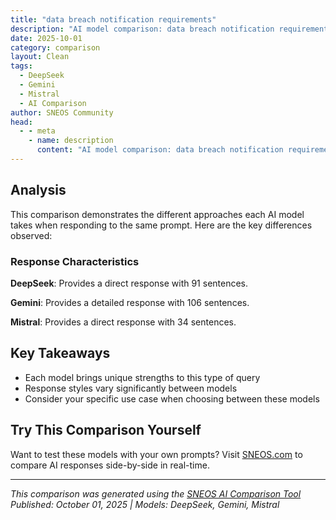 ```yaml
---
title: "data breach notification requirements"
description: "AI model comparison: data breach notification requirements..."
date: 2025-10-01
category: comparison
layout: Clean
tags:
  - DeepSeek
  - Gemini
  - Mistral
  - AI Comparison
author: SNEOS Community
head:
  - - meta
    - name: description
      content: "AI model comparison: data breach notification requirements..."
---
```


<ChatComparison
  title="data breach notification requirements"
  prompt="data breach notification requirements"
  :responses='{"DeepSeek": "Of course. Here is a comprehensive overview of data breach notification requirements, broken down for clarity.\n\n### The Core Concept\n\nData breach notification laws require organizations that have experienced a data breach to inform individuals and authorities that their personal information has been compromised. The goal is to promote transparency, allow individuals to take protective steps, and hold organizations accountable for data security.\n\nThe specific requirements vary significantly by jurisdiction, but they generally answer the questions: **Who, What, When, and How** to notify.\n\n---\n\n### 1. Key Jurisdictional Laws\n\n#### A. United States: A Patchwork of Laws\n\nThe U.S. has no single, comprehensive federal data breach notification law (though one is frequently proposed). Instead, it operates under a patchwork of state laws and federal laws for specific sectors.\n\n* **State Laws:** All 50 states, Washington D.C., Puerto Rico, Guam, and the U.S. Virgin Islands have their own data breach notification laws.\n * **Trigger:** Most are triggered by the **unauthorized acquisition of \u0022Personal Identifying Information\u0022 (PII)** that is likely to cause harm. The definition of PII varies but often includes name \u002B Social Security Number, driver\u0027s license number, financial account number, or medical information.\n * **Notable Example - California:** The first state with a breach notification law (CA Civ. Code \u00A7 1798.82). It has some of the strictest requirements, including a short notification timeline and broad definitions of personal information.\n * **Trend - \u0022Reasonable Time\u0022:** Many newer state laws, like New York\u0027s SHIELD Act, require notification **\u0022without unreasonable delay\u0022** but set a specific outer limit (e.g., 45, 60, or 90 days) once the breach is discovered.\n\n* **Federal Sector-Specific Laws:**\n * **HIPAA (Health Insurance Portability and Accountability Act):** Requires covered entities (health plans, providers, clearinghouses) and their business associates to notify individuals of breaches of **unsecured protected health information (PHI)**. Notifications must be sent **without unreasonable delay and no later than 60 days** after discovery.\n * **GLBA (Gramm-Leach-Bliley Act):** Requires financial institutions to notify customers of unauthorized access to **nonpublic personal information**. The rules are enforced by various federal agencies (FTC, SEC, etc.).\n * **SEC Rules (2023):** Publicly traded companies must report \u0022material\u0022 cybersecurity incidents on **Form 8-K within four business days** of determining the incident is material.\n\n#### B. European Union: GDPR\n\nThe **General Data Protection Regulation (GDPR)** is one of the strictest and most influential data privacy laws in the world.\n\n* **Trigger:** A breach of personal data that is **likely to result in a risk to people\u0027s rights and freedoms** (e.g., discrimination, financial loss, reputational damage).\n* **Notification to Authority:** The data controller must notify the relevant supervisory authority **without undue delay and, where feasible, not later than 72 hours** after becoming aware of the breach.\n* **Notification to Individuals:** If the breach is **likely to result in a high risk** to individuals\u0027 rights and freedoms, the controller must also notify the affected individuals **without undue delay**.\n* **Scope:** Applies to any organization processing the personal data of individuals in the EU, regardless of where the organization is located.\n\n#### C. Other Major Jurisdictions\n\n* **Canada:** The **Personal Information Protection and Electronic Documents Act (PIPEDA)** requires organizations to report breaches of security safeguards involving personal information that pose a **real risk of significant harm** to the Privacy Commissioner and to affected individuals **as soon as feasible**.\n* **Australia:** The **Notifiable Data Breaches (NDB) scheme** requires entities covered by the Privacy Act to notify individuals and the Office of the Australian Information Commissioner (OAIC) of eligible data breaches that are **likely to result in serious harm** to any individual. Notification must be **as soon as practicable**.\n* **United Kingdom:** Post-Brexit, the UK operates under **UK GDPR**, which mirrors the EU GDPR\u0027s 72-hour notification requirement to the ICO (Information Commissioner\u0027s Office).\n\n---\n\n### 2. Common Requirements Across Jurisdictions\n\nWhile details differ, most laws require the following steps:\n\n#### Step 1: Discovery and Assessment\nThe clock starts when the organization \u0022discovers\u0022 the breach. The organization must immediately investigate to determine:\n* What data was involved?\n* Who was affected?\n* What was the cause?\n* What is the likely risk of harm?\n\n#### Step 2: Notification to Regulatory Authorities\nMost laws require notifying a government authority first. Notifications typically must include:\n* The nature of the breach.\n* The categories and approximate number of affected individuals.\n* The contact information for the Data Protection Officer or point of contact.\n* The likely consequences of the breach.\n* The measures taken or proposed to be taken to address the breach.\n\n#### Step 3: Notification to Affected Individuals\nNotification to individuals is usually required if there is a risk of harm. Methods include:\n* **Written or Email Notice:** The most common method.\n* **Substitute Notice:** If contact information is insufficient or too costly to use direct notice, this may involve a conspicuous posting on the company\u0027s website and notification to major media outlets.\n* **Content of Notice:** Must be written in clear and plain language and describe what happened, what information was involved, what the organization is doing, what affected individuals can do to protect themselves, and whom to contact for more information.\n\n#### Step 4: Other Notifications\n* **Credit Reporting Agencies:** In the U.S., if more than a certain number of residents are affected (e.g., 1,000 in California), the organization must also notify major consumer reporting agencies.\n* **Media:** Some laws require public notice via media under specific circumstances.\n\n---\n\n### 3. Consequences for Non-Compliance\n\nFailing to comply with notification requirements can lead to severe penalties:\n\n* **Hefty Fines:** GDPR fines can be up to **\u20AC20 million or 4% of global annual turnover**, whichever is higher. U.S. state fines can be thousands of dollars **per violation**.\n* **Regulatory Actions:** Investigations, audits, and corrective orders from data protection authorities.\n* **Civil Lawsuits:** Class-action lawsuits from affected individuals seeking damages.\n* **Reputational Damage:** Loss of customer trust and negative publicity, which can be more costly than any fine.\n\n---\n\n### Summary Checklist for an Organization\n\nIf you suspect a data breach, your immediate action plan should be:\n\n1. **Contain \u0026 Investigate:** Secure your systems and determine the scope.\n2. **Check the Law:** Immediately consult legal counsel to determine which jurisdictions\u0027 laws apply based on the affected individuals\u0027 residency.\n3. **Notify Authorities:** Determine the timeline (e.g., 72 hours for GDPR, \u0022without unreasonable delay\u0022 for many states) and prepare the required report.\n4. **Notify Individuals:** If a risk of harm exists, prepare a clear and honest notice for affected individuals within the legal timeframe.\n5. **Offer Mitigation:** Provide guidance and resources, such as free credit monitoring services.\n6. **Document Everything:** Keep a detailed record of all steps taken for compliance and legal defense.\n\n***Disclaimer:** This is a general guide and not legal advice. Data breach laws are complex and constantly evolving. Always consult with a qualified legal professional for guidance on your specific situation.*", "Gemini": "Okay, let\u0027s break down data breach notification requirements. This is a complex area because it varies significantly depending on the jurisdiction (country, state, etc.) and the type of data involved. Here\u0027s a comprehensive overview:\n\n**I. Core Concepts and Definitions**\n\n* **Data Breach:** Generally defined as the unauthorized access to or acquisition of sensitive, protected, or confidential data. This can result from various incidents, including:\n * Hacking/Cyberattacks\n * Malware/Ransomware Infections\n * Insider Threats (employees or contractors)\n * Physical Loss or Theft of Devices (laptops, hard drives, etc.)\n * Accidental Disclosure (e.g., sending an email with sensitive information to the wrong recipient)\n* **Personal Information (PI):** The specific types of data that trigger notification requirements vary, but commonly include:\n * **Name:** Often in combination with other data elements.\n * **Social Security Number (SSN):** Almost always protected.\n * **Driver\u0027s License Number or State ID Card Number:** Often protected.\n * **Financial Account Information:** Bank account numbers, credit/debit card numbers (often with security codes/PINs).\n * **Medical Information:** Protected under HIPAA (in the US) and other health privacy laws.\n * **Health Insurance Information:** Policy numbers, etc.\n * **Biometric Data:** Fingerprints, facial recognition data, etc. (increasingly protected).\n * **Username and Password Combinations:** Especially if they could be used to access other accounts.\n * **Email address with Password:** Is considered personal data.\n * **Date of Birth:** if combined with other elements.\n * **Location Data:** Depending on context, could be PII.\n\n* **Encryption:** Encryption is a process of encoding data so that it can only be read by someone who has the correct decryption key. **Importantly, if data is properly encrypted at the time of the breach, it *may* not trigger notification requirements in some jurisdictions** because the data is considered unusable to unauthorized individuals. The laws in your specific jurisdiction will provide guidance on what is required for encryption to be considered safe harbor.\n\n* **Risk Assessment:** Following a suspected breach, organizations must typically conduct a risk assessment to determine the likelihood and potential severity of harm to affected individuals. This assessment helps determine whether notification is required.\n\n**II. Key Data Breach Notification Laws and Regulations (by Jurisdiction)**\n\n* **United States:**\n * **State Laws:** The US does *not* have a single, comprehensive federal data breach law. Instead, each state (and some territories) has its own data breach notification law. These laws vary considerably in terms of:\n * **Definition of Personal Information:** What types of data trigger the law.\n * **Notification Triggers:** When notification is required (e.g., \u0022material risk of harm\u0022).\n * **Notification Timing:** How quickly notification must be provided (e.g., \u0022without unreasonable delay,\u0022 \u002245 days\u0022).\n * **Notification Content:** What information must be included in the notification.\n * **Notification Recipients:** Who must be notified (affected individuals, state attorney general, credit reporting agencies, etc.).\n * **Safe Harbor for Encryption:** Whether properly encrypted data is exempt from notification.\n * **Penalties for Non-Compliance:** Fines, lawsuits, etc.\n * **Examples:** California Consumer Privacy Act (CCPA) as amended by the California Privacy Rights Act (CPRA), New York SHIELD Act, Massachusetts data breach law, etc.\n * **Federal Laws:**\n * **HIPAA (Health Insurance Portability and Accountability Act):** Applies to protected health information (PHI) held by covered entities (healthcare providers, health plans, etc.) and their business associates. Has its own breach notification rule.\n * **GLBA (Gramm-Leach-Bliley Act):** Applies to financial institutions. Requires them to have data security plans and to notify customers of certain data breaches.\n * **FCRA (Fair Credit Reporting Act):** Regulates credit reporting agencies. Breaches involving credit report information trigger specific obligations.\n * **Children\u0027s Online Privacy Protection Act (COPPA):** Governs the online collection of personal information from children under 13.\n * **Federal Trade Commission Act (FTC Act):** The FTC has broad authority to investigate and take action against companies with unfair or deceptive practices, including those with lax data security practices that lead to breaches.\n* **European Union (EU):**\n * **GDPR (General Data Protection Regulation):** A comprehensive data protection law that applies to organizations processing personal data of EU residents, regardless of where the organization is located. GDPR has strict data breach notification requirements:\n * **Notification to Supervisory Authority (Data Protection Authority - DPA):** Must be made within **72 hours** of becoming aware of the breach, unless the breach is unlikely to result in a risk to the rights and freedoms of individuals.\n * **Notification to Data Subjects (Affected Individuals):** Must be made without undue delay if the breach is likely to result in a high risk to their rights and freedoms.\n * **Content of Notification:** Specific information required, including the nature of the breach, categories of data affected, number of individuals affected, contact details of the data protection officer, and measures taken to mitigate the risk.\n * **Record Keeping:** Organizations must document all data breaches, even if they are not required to notify.\n* **Canada:**\n * **PIPEDA (Personal Information Protection and Electronic Documents Act):** Applies to private sector organizations that collect, use, or disclose personal information in the course of commercial activities.\n * **Mandatory Breach Reporting:** Organizations must report to the Office of the Privacy Commissioner of Canada (OPC) any breach of security safeguards involving personal information that poses a real risk of significant harm to individuals.\n * **Notification to Individuals:** Organizations must also notify affected individuals about the breach.\n * **Record Keeping:** Organizations must keep a record of all data breaches.\n* **Australia:**\n * **Privacy Act 1988 (as amended by the Notifiable Data Breaches (NDB) scheme):** Applies to Australian government agencies and organizations with an annual turnover of more than AUD $3 million.\n * **Mandatory Notification:** Organizations must notify the Australian Information Commissioner (OAIC) and affected individuals of eligible data breaches.\n * **Eligible Data Breach:** Occurs when there is unauthorized access to or disclosure of personal information, and a reasonable person would conclude that the access or disclosure would be likely to result in serious harm to an individual.\n* **Other Countries:** Many other countries have data breach notification laws, including:\n * Japan\n * South Korea\n * Brazil (LGPD - Lei Geral de Prote\u00E7\u00E3o de Dados)\n * Singapore\n * India (Personal Data Protection Bill - pending)\n\n**III. Key Steps to Take After a Data Breach (Simplified Checklist)**\n\n1. **Incident Response Plan Activation:** Follow your organization\u0027s pre-established incident response plan. This is a critical document that outlines the steps to take in the event of a data breach. If you don\u0027t have one, create one *now*.\n2. **Containment:** Immediately take steps to contain the breach and prevent further data loss. This may involve:\n * Isolating affected systems\n * Changing passwords\n * Shutting down compromised servers\n3. **Investigation:** Conduct a thorough investigation to determine the scope of the breach, including:\n * What data was affected?\n * How many individuals were affected?\n * How did the breach occur?\n * When did the breach occur?\n4. **Risk Assessment:** Assess the risk of harm to affected individuals. This will help determine whether notification is required.\n5. **Notification (if required):** Provide timely and accurate notification to affected individuals, regulatory agencies, and other required parties.\n6. **Remediation:** Implement measures to prevent future breaches, such as:\n * Strengthening security controls\n * Improving employee training\n * Updating software and systems\n * Reviewing and updating the incident response plan\n7. **Documentation:** Maintain detailed records of the breach, the investigation, and the remediation efforts.\n\n**IV. Practical Considerations and Best Practices**\n\n* **Consult with Legal Counsel:** Engage legal counsel experienced in data privacy and security laws to help navigate the complex notification requirements. This is essential.\n* **Cybersecurity Insurance:** Consider obtaining cybersecurity insurance to help cover the costs of a data breach, including legal fees, notification expenses, and remediation costs.\n* **Data Mapping:** Understand what types of personal information you collect, where it is stored, and how it is processed. This is crucial for responding effectively to a data breach.\n* **Employee Training:** Train employees on data security best practices and how to identify and report potential security incidents. Human error is a major cause of data breaches.\n* **Regular Security Audits and Penetration Testing:** Conduct regular security audits and penetration tests to identify vulnerabilities in your systems and networks.\n* **Implement Strong Security Controls:** Implement a layered approach to security, including:\n * Firewalls\n * Intrusion detection/prevention systems\n * Antivirus/antimalware software\n * Access controls (least privilege)\n * Data encryption\n * Multi-factor authentication\n* **Vendor Management:** If you use third-party vendors that handle personal information, ensure that they have adequate security measures in place and that your contracts address data breach notification requirements.\n* **Stay Updated:** Data privacy laws are constantly evolving. Stay informed about the latest changes and developments in data breach notification requirements.\n\n**V. Key Questions to Ask Yourself**\n\n* What jurisdictions do I operate in, or do my customers reside in?\n* What types of personal information do I collect and store?\n* What are my obligations under the applicable data breach notification laws?\n* Do I have an incident response plan in place?\n* Am I prepared to respond to a data breach in a timely and effective manner?\n\n**Disclaimer:** This information is for general guidance only and should not be considered legal advice. You should consult with legal counsel to determine your specific obligations under applicable data breach notification laws. The laws are complex and fact-specific.\n\nThis is a comprehensive overview, but data breach notification requirements are complex and constantly changing. You should consult with legal counsel to ensure compliance with all applicable laws. Good luck!\n", "Mistral": "Data breach notification requirements vary by jurisdiction, but they generally involve informing affected individuals and relevant authorities about a breach of personal information. Here are some key aspects of data breach notification requirements in several major jurisdictions:\n\n### United States\n1. **Federal Laws**:\n - **HIPAA (Health Insurance Portability and Accountability Act)**: Requires notification of individuals and the Department of Health and Human Services (HHS) within 60 days of discovering a breach of protected health information.\n - **Gramm-Leach-Bliley Act (GLBA)**: Requires financial institutions to notify customers of a breach involving sensitive customer information.\n\n2. **State Laws**:\n - **California**: Requires notification \u0022without unreasonable delay\u0022 and no later than 30 days after the breach is discovered.\n - **New York**: Requires notification \u0022in the most expedient time possible and without unreasonable delay.\u0022\n - **Florida**: Requires notification within 30 days of determining that a breach has occurred.\n\n### European Union\n- **General Data Protection Regulation (GDPR)**:\n - Requires notification to the relevant supervisory authority within 72 hours of becoming aware of the breach.\n - If the breach is likely to result in a high risk to the rights and freedoms of individuals, those individuals must also be notified without undue delay.\n\n### Canada\n- **Personal Information Protection and Electronic Documents Act (PIPEDA)**:\n - Requires organizations to report a breach of security safeguards to the Privacy Commissioner of Canada if it is reasonable to believe that the breach creates a real risk of significant harm to an individual.\n - Affected individuals must also be notified as soon as feasible after the organization determines that a breach has occurred.\n\n### Australia\n- **Privacy Act 1988**:\n - Requires notification to the Office of the Australian Information Commissioner (OAIC) and affected individuals if there is a data breach that is likely to result in serious harm.\n - Notification must be made as soon as practicable after the entity becomes aware of the breach.\n\n### General Considerations\n1. **Timeliness**: Notifications must be made promptly, often within a specified timeframe.\n2. **Content**: Notifications typically need to include:\n - A description of the breach.\n - The types of information compromised.\n - Steps individuals can take to protect themselves.\n - Contact information for further inquiries.\n3. **Recipients**: Notifications may need to be sent to:\n - Affected individuals.\n - Relevant regulatory authorities.\n - In some cases, the media or other stakeholders.\n\n### Best Practices\n1. **Preparation**: Have a data breach response plan in place.\n2. **Documentation**: Keep detailed records of the breach and the notification process.\n3. **Communication**: Ensure clear and concise communication with affected parties.\n4. **Remediation**: Take steps to mitigate the impact of the breach and prevent future occurrences.\n\nAlways consult with legal counsel to ensure compliance with specific jurisdictional requirements, as laws and regulations can be complex and subject to change."}' 
  published-date="19:13"
/>

## Analysis

This comparison demonstrates the different approaches each AI model takes when responding to the same prompt. Here are the key differences observed:

### Response Characteristics

**DeepSeek**: Provides a direct response with 91 sentences. 

**Gemini**: Provides a detailed response with 106 sentences. 

**Mistral**: Provides a direct response with 34 sentences. 

## Key Takeaways

- Each model brings unique strengths to this type of query
- Response styles vary significantly between models
- Consider your specific use case when choosing between these models

## Try This Comparison Yourself

Want to test these models with your own prompts? Visit [SNEOS.com](https://sneos.com) to compare AI responses side-by-side in real-time.

---

*This comparison was generated using the [SNEOS AI Comparison Tool](https://sneos.com)*
*Published: October 01, 2025 | Models: DeepSeek, Gemini, Mistral*

